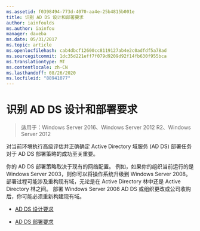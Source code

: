 ```yaml
---
ms.assetid: f0398494-773d-4070-aa4e-25b4815b001e
title: 识别 AD DS 设计和部署要求
author: iainfoulds
ms.author: iainfou
manager: daveba
ms.date: 05/31/2017
ms.topic: article
ms.openlocfilehash: cab4dbcf12600cc8119127ab4e2c0adfdf5a78ad
ms.sourcegitcommit: 1dc35d221eff7f079d9209d92f14fb630f955bca
ms.translationtype: MT
ms.contentlocale: zh-CN
ms.lasthandoff: 08/26/2020
ms.locfileid: "88941077"
---
```

# <a name="identifying-your-ad-ds-design-and-deployment-requirements"></a>识别 AD DS 设计和部署要求

>适用于：Windows Server 2016、Windows Server 2012 R2、Windows Server 2012

对当前环境执行高级评估并正确确定 Active Directory 域服务 (AD DS) 部署任务对于 AD DS 部署策略的成功至关重要。

你的 AD DS 部署策略取决于现有的网络配置。 例如，如果你的组织当前运行的是 Windows Server 2003，则你可以将操作系统升级到 Windows Server 2008。 部署过程可能涉及重构现有域，无论是在 Active Directory 林中还是 Active Directory 林之间。 部署 Windows Server 2008 AD DS 或组织更改或公司收购后，你可能必须重新构建现有域。

-   [AD DS 设计要求](../../ad-ds/plan/AD-DS-Design-Requirements.md)

-   [AD DS 部署要求](../../ad-ds/plan/AD-DS-Deployment-Requirements.md)



